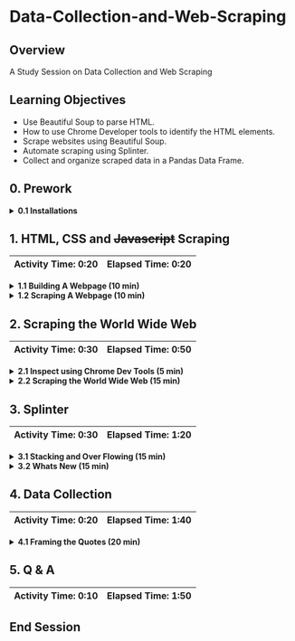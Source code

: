 # Data-Collection-and-Web-Scraping

## Overview
A Study Session on Data Collection and Web Scraping

## Learning Objectives

* Use Beautiful Soup to parse HTML.
* How to use Chrome Developer tools to identify the HTML elements. 
* Scrape websites using Beautiful Soup.
* Automate scraping using Splinter.
* Collect and organize scraped data in a Pandas Data Frame. 

## 0. Prework

<details>
<summary><strong>0.1 Installations</strong></summary>

The following tools and packages are required for the successful working of the activities: 

* `Chrome`
* `Chrome Driver`
* `Beautiful Soup`
* `requests`
* `splinter`
*  `html5lib`
*  `lxml`
*  `pandas`

[Chrome](https://www.google.com/chrome/dr/download/)

[Installation instructions for Chrome Driver](https://splinter.readthedocs.io/en/latest/install/external.html)

```shell
pip install requests
pip install beautifulsoup4
pip install "splinter[selenium4]"
pip install html5lib
pip install lxml
pip install pandas
```

</details>


## 1. HTML, CSS and ~~Javascript~~ Scraping

| Activity Time: 0:20 | Elapsed Time: 0:20 | 
|---------------------|--------------------|

<details>
<summary><strong>1.1 Building A Webpage (10 min)</strong></summary>

**Starter** : [index.html](Activites%2F1_1_Building_A_Webpage%2FUnsolved%2Findex.html)

**Solution** : [index.html](Activites%2F1_1_Building_A_Webpage%2FSolved%2Findex.html)

</details>

<details>
<summary><strong>1.2 Scraping A Webpage (10 min)</strong></summary>

**Starter** : [1_2_Scraping_A_Webpage.ipynb](Activites%2F1_2_Scraping_A_Webpage%2FUnsolved%2F1_2_Scraping_A_Webpage.ipynb)

**Solution** : [1_2_Scraping_A_Webpage.ipynb](Activites%2F1_2_Scraping_A_Webpage%2FSolved%2F1_2_Scraping_A_Webpage.ipynb)

</details>

## 2. Scraping the World Wide Web

| Activity Time: 0:30 | Elapsed Time: 0:50 | 
|---------------------|--------------------|

<details>
<summary><strong>2.1 Inspect using Chrome Dev Tools (5 min)</strong></summary>

**Site**: [Laptops Site](https://webscraper.io/test-sites/e-commerce/allinone/computers/laptops)

</details>

<details>
<summary><strong>2.2 Scraping the World Wide Web (15 min)</strong></summary>

**Site**: [Laptops Site](https://webscraper.io/test-sites/e-commerce/allinone/computers/laptops)

**Starter** : [2_1_Scraping_the_World_Wide_Web.ipynb](Activites%2F2_1_Scraping_the_World_Wide_Web%2FUnsolved%2F2_1_Scraping_the_World_Wide_Web.ipynb)

**Solution** : [2_1_Scraping_the_World_Wide_Web.ipynb](Activites%2F2_1_Scraping_the_World_Wide_Web%2FSolved%2F2_1_Scraping_the_World_Wide_Web.ipynb)

</details>

## 3. Splinter

| Activity Time: 0:30 | Elapsed Time: 1:20 | 
|---------------------|--------------------|

<details>
<summary><strong>3.1 Stacking and Over Flowing (15 min)</strong></summary>

**Site**: [Stack Over Flow](https://stackoverflow.com/questions/tagged/python?sort=MostVotes&edited=true)

**Starter** : [3_1_Stacking_and_Over_Flowing.ipynb](Activites%2F3_1_Stacking_and_Over_Flowing%2FUnsolved%2F3_1_Stacking_and_Over_Flowing.ipynb)

**Solution** : [3_1_Stacking_and_Over_Flowing.ipynb](Activites%2F3_1_Stacking_and_Over_Flowing%2FSolved%2F3_1_Stacking_and_Over_Flowing.ipynb)

</details>

<details>
<summary><strong>3.2 Whats New (15 min)</strong></summary>

**Site**: [Global Voices](https://globalvoices.org/page/2/)

**Starter** : [3_2_Whats_New.ipynb](Activites%2F3_2_Whats_New%2FUnsolved%2F3_2_Whats_New.ipynb)

**Solution** : [3_2_Whats_New.ipynb](Activites%2F3_2_Whats_New%2FSolved%2F3_2_Whats_New.ipynb)

</details>

## 4. Data Collection

| Activity Time: 0:20 | Elapsed Time: 1:40 | 
|---------------------|--------------------|

<details>
<summary><strong>4.1 Framing the Quotes (20 min)</strong></summary>

**Site** : [Quotes to Scrape](http://quotes.toscrape.com/)

**Starter** : [4_1_Framing_the_Quotes.ipynb](Activites%2F4_1_Framing_the_Quotes%2FUnsolved%2F4_1_Framing_the_Quotes.ipynb)

**Solution** : [4_1_Framing_the_Quotes.ipynb](Activites%2F4_1_Framing_the_Quotes%2FSolved%2F4_1_Framing_the_Quotes.ipynb)

</details>

## 5. Q & A

| Activity Time: 0:10 | Elapsed Time: 1:50 | 
|---------------------|--------------------|

## End Session

